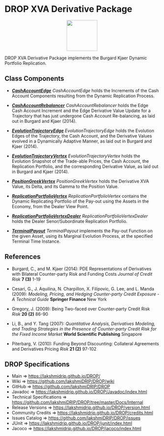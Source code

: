 # DROP XVA Derivative Package

<p align="center"><img src="https://github.com/lakshmiDRIP/DROP/blob/master/DRIP_Logo.gif?raw=true" width="100"></p>

DROP XVA Derivative Package implements the Burgard Kjaer Dynamic Portfolio Replication.


## Class Components

 * [***CashAccountEdge***](https://github.com/lakshmiDRIP/DROP/tree/master/src/main/java/org/drip/xva/derivative/CashAccountEdge.java)
 <i>CashAccountEdge</i> holds the Increments of the Cash Account Components resulting from the Dynamic
 Replication Process.

 * [***CashAccountRebalancer***](https://github.com/lakshmiDRIP/DROP/tree/master/src/main/java/org/drip/xva/derivative/CashAccountRebalancer.java)
 <i>CashAccountRebalancer</i> holds the Edge Cash Account Increment and the Edge Derivative Value Update for
 a Trajectory that has just undergone Cash Account Re-balancing, as laid out in Burgard and Kjaer (2014).

 * [***EvolutionTrajectoryEdge***](https://github.com/lakshmiDRIP/DROP/tree/master/src/main/java/org/drip/xva/derivative/EvolutionTrajectoryEdge.java)
 <i>EvolutionTrajectoryEdge</i> holds the Evolution Edges of the Trajectory, the Cash Account, and the
 Derivative Values evolved in a Dynamically Adaptive Manner, as laid out in Burgard and Kjaer (2014).

 * [***EvolutionTrajectoryVertex***](https://github.com/lakshmiDRIP/DROP/tree/master/src/main/java/org/drip/xva/derivative/EvolutionTrajectoryVertex.java)
 <i>EvolutionTrajectoryVertex</i> holds the Evolution Snapshot of the Trade-able Prices, the Cash Account,
 the Replication Portfolio, and the corresponding Derivative Value, as laid out in Burgard and Kjaer (2014).

 * [***PositionGreekVertex***](https://github.com/lakshmiDRIP/DROP/tree/master/src/main/java/org/drip/xva/derivative/PositionGreekVertex.java)
 <i>PositionGreekVertex</i> holds the Derivative XVA Value, its Delta, and its Gamma to the Position Value.

 * [***ReplicationPortfolioVertex***](https://github.com/lakshmiDRIP/DROP/tree/master/src/main/java/org/drip/xva/derivative/ReplicationPortfolioVertex.java)
 <i>ReplicationPortfolioVertex</i> contains the Dynamic Replicating Portfolio of the Pay-out using the Assets
 in the Economy, from the Dealer View Point.

 * [***ReplicationPortfolioVertexDealer***](https://github.com/lakshmiDRIP/DROP/tree/master/src/main/java/org/drip/xva/derivative/ReplicationPortfolioVertexDealer.java)
 <i>ReplicationPortfolioVertexDealer</i> holds the Dealer Senor/Subordinate Replication Portfolio.

 * [***TerminalPayout***](https://github.com/lakshmiDRIP/DROP/tree/master/src/main/java/org/drip/xva/derivative/TerminalPayout.java)
 <i>TerminalPayout</i> implements the Pay-out Function on the given Asset, using its Marginal Evolution
 Process, at the specified Terminal Time Instance.


## References

 * Burgard, C., and M. Kjaer (2014): PDE Representations of Derivatives with Bilateral Counter-party Risk and
 	Funding Costs <i>Journal of Credit Risk</i> <b>7 (3)</b> 1-19

 * Cesari, G., J. Aquilina, N. Charpillon, X. Filipovic, G. Lee, and L. Manda (2009): <i>Modeling, Pricing,
 	and Hedging Counter-party Credit Exposure - A Technical Guide</i> <b>Springer Finance</b> New York

 * Gregory, J. (2009): Being Two-faced over Counter-party Credit Risk <i>Risk</i> <b>20 (2)</b> 86-90

 * Li, B., and Y. Tang (2007): <i>Quantitative Analysis, Derivatives Modeling, and Trading Strategies in the
 	Presence of Counter-party Credit Risk for the Fixed Income Market</i> <b>World Scientific Publishing</b>
 	Singapore

 * Piterbarg, V. (2010): Funding Beyond Discounting: Collateral Agreements and Derivatives Pricing
 	<i>Risk</i> <b>21 (2)</b> 97-102


## DROP Specifications

 * Main                     => https://lakshmidrip.github.io/DROP/
 * Wiki                     => https://github.com/lakshmiDRIP/DROP/wiki
 * GitHub                   => https://github.com/lakshmiDRIP/DROP
 * Javadoc                  => https://lakshmidrip.github.io/DROP/Javadoc/index.html
 * Technical Specifications => https://github.com/lakshmiDRIP/DROP/tree/master/Docs/Internal
 * Release Versions         => https://lakshmidrip.github.io/DROP/version.html
 * Community Credits        => https://lakshmidrip.github.io/DROP/credits.html
 * Issues Catalog           => https://github.com/lakshmiDRIP/DROP/issues
 * JUnit                    => https://lakshmidrip.github.io/DROP/junit/index.html
 * Jacoco                   => https://lakshmidrip.github.io/DROP/jacoco/index.html
